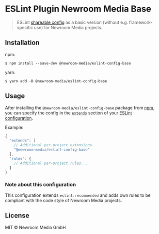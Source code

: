 # ESLint Plugin Newroom Media Base

> ESLint [shareable config](https://eslint.org/docs/developer-guide/shareable-configs.html) as a basic version (without e.g. framework-specific use) for Newroom Media projects.

## Installation

npm:
```
$ npm install --save-dev @newroom-media/eslint-config-base
```

yarn:
```
$ yarn add -D @newroom-media/eslint-config-base
```

## Usage

After installing the `@newroom-media/eslint-config-base` package from [npm](https://www.npmjs.com/package/@newroom-media/eslint-config-base), you can specify the config in the [`extends`](https://eslint.org/docs/user-guide/configuring#extending-configuration-files) section of your [ESLint configuration](https://eslint.org/docs/user-guide/configuring).

Example:
```js
{
  "extends": [
    // Additional per-project extensions...
    "@newroom-media/eslint-config-base"
  ],
  "rules": {
    // Additional per-project rules...
  }
}
```

### Note about this configuration

This configuration extends `eslint:recommended` and adds own rules to be compliant with the code style of Newroom Media projects.


## License

MIT © Newroom Media GmbH